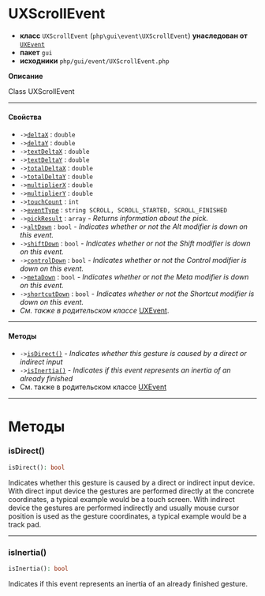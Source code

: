 # UXScrollEvent

- **класс** `UXScrollEvent` (`php\gui\event\UXScrollEvent`) **унаследован от** [`UXEvent`](https://github.com/jphp-group/jphp-gui-ext/blob/master/jphp-gui-ext/api-docs/classes/php/gui/event/UXEvent.ru.md)
- **пакет** `gui`
- **исходники** `php/gui/event/UXScrollEvent.php`

**Описание**

Class UXScrollEvent

---

#### Свойства

- `->`[`deltaX`](#prop-deltax) : `double`
- `->`[`deltaY`](#prop-deltay) : `double`
- `->`[`textDeltaX`](#prop-textdeltax) : `double`
- `->`[`textDeltaY`](#prop-textdeltay) : `double`
- `->`[`totalDeltaX`](#prop-totaldeltax) : `double`
- `->`[`totalDeltaY`](#prop-totaldeltay) : `double`
- `->`[`multiplierX`](#prop-multiplierx) : `double`
- `->`[`multiplierY`](#prop-multipliery) : `double`
- `->`[`touchCount`](#prop-touchcount) : `int`
- `->`[`eventType`](#prop-eventtype) : `string SCROLL, SCROLL_STARTED, SCROLL_FINISHED`
- `->`[`pickResult`](#prop-pickresult) : `array` - _Returns information about the pick._
- `->`[`altDown`](#prop-altdown) : `bool` - _Indicates whether or not the Alt modifier is down on this event._
- `->`[`shiftDown`](#prop-shiftdown) : `bool` - _Indicates whether or not the Shift modifier is down on this event._
- `->`[`controlDown`](#prop-controldown) : `bool` - _Indicates whether or not the Control modifier is down on this event._
- `->`[`metaDown`](#prop-metadown) : `bool` - _Indicates whether or not the Meta modifier is down on this event._
- `->`[`shortcutDown`](#prop-shortcutdown) : `bool` - _Indicates whether or not the Shortcut modifier is down on this event._
- *См. также в родительском классе* [UXEvent](https://github.com/jphp-group/jphp-gui-ext/blob/master/jphp-gui-ext/api-docs/classes/php/gui/event/UXEvent.ru.md).

---

#### Методы

- `->`[`isDirect()`](#method-isdirect) - _Indicates whether this gesture is caused by a direct or indirect input_
- `->`[`isInertia()`](#method-isinertia) - _Indicates if this event represents an inertia of an already finished_
- См. также в родительском классе [UXEvent](https://github.com/jphp-group/jphp-gui-ext/blob/master/jphp-gui-ext/api-docs/classes/php/gui/event/UXEvent.ru.md)

---
# Методы

<a name="method-isdirect"></a>

### isDirect()
```php
isDirect(): bool
```
Indicates whether this gesture is caused by a direct or indirect input
device. With direct input device the gestures are performed directly at
the concrete coordinates, a typical example would be a touch screen.
With indirect device the gestures are performed indirectly and usually
mouse cursor position is used as the gesture coordinates, a typical
example would be a track pad.

---

<a name="method-isinertia"></a>

### isInertia()
```php
isInertia(): bool
```
Indicates if this event represents an inertia of an already finished
gesture.